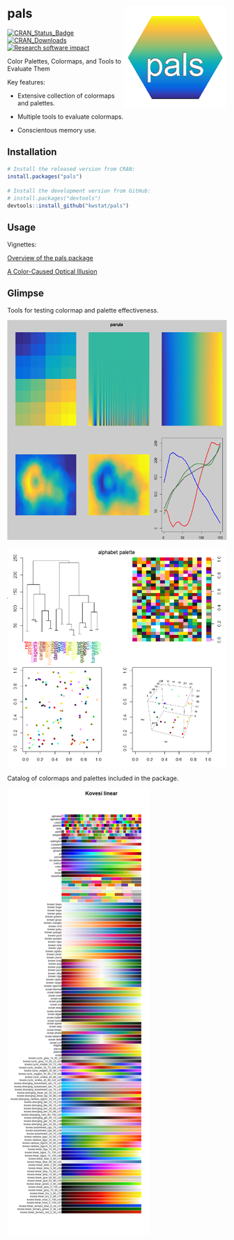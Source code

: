 # pals <img src="figure/pals_logo_150.png" align="right" />

[![CRAN_Status_Badge](http://www.r-pkg.org/badges/version/pals)](https://cran.r-project.org/package=pals)
[![CRAN_Downloads](https://cranlogs.r-pkg.org/badges/pals)](https://cranlogs.r-pkg.org/badges/pals)
[![Research software impact](http://depsy.org/api/package/cran/pals/badge.svg)](http://depsy.org/package/r/pals)

Color Palettes, Colormaps, and Tools to Evaluate Them

Key features:

* Extensive collection of colormaps and palettes.

* Multiple tools to evaluate colormaps.

* Conscientous memory use.

## Installation

```R
# Install the released version from CRAN:
install.packages("pals")

# Install the development version from GitHub:
# install.packages("devtools")
devtools::install_github("kwstat/pals")
```

## Usage

Vignettes:

[Overview of the pals package](https://rawgit.com/kwstat/pals/master/vignettes/pals_examples.html)

[A Color-Caused Optical Illusion](https://rawgit.com/kwstat/pals/master/vignettes/illusion.html)

## Glimpse

Tools for testing colormap and palette effectiveness.

![parula](figure/test_colormap.png)

![parula](figure/test_palette.png)

Catalog of colormaps and palettes included in the package.

![pals_catalog](figure/pals_catalog.png)
